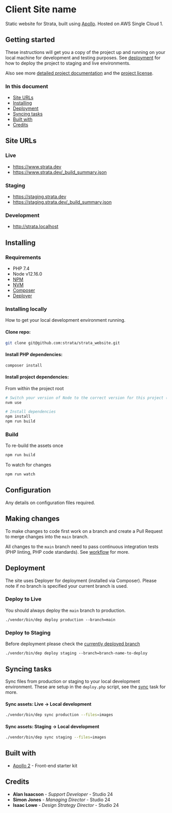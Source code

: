 # Client Site name

Static website for Strata, built using [Apollo](https://github.com/studio24/apollo). Hosted on AWS Single Cloud 1. 

## Getting started

These instructions will get you a copy of the project up and running on your local machine for development and testing purposes. See [deployment](#deployment) for how to deploy the project to staging and live environments. 

Also see more [detailed project documentation](docs/README.md) and the [project license](LICENSE.md).

### In this document

* [Site URLs](#site-urls)
* [Installing](#installing)
* [Deployment](#deployment)
* [Syncing tasks](#syncing-tasks)
* [Built with](#built-with)
* [Credits](#credits)

## Site URLs

### Live
* https://www.strata.dev
* https://www.strata.dev/_build_summary.json

### Staging
* https://staging.strata.dev
* https://staging.strata.dev/_build_summary.json

### Development
* http://strata.localhost

## Installing

### Requirements

- PHP 7.4
- Node v12.16.0
- [NPM](https://www.npmjs.com/)
- [NVM](https://github.com/creationix/nvm)
- [Composer](https://getcomposer.org/)
- [Deployer](https://deployer.org/docs/installation)

### Installing locally

How to get your local development environment running.

#### Clone repo:

````bash
git clone git@github.com:strata/strata_website.git
````

#### Install PHP dependencies:

```php
composer install
```

#### Install project dependencies:

From within the project root

```bash
# Switch your version of Node to the correct version for this project (see .nvmrc)
nvm use

# Install dependencies
npm install
npm run build
```

### Build

To re-build the assets once

```bash
npm run build
```

To watch for changes

```bash
npm run watch
```

## Configuration

Any details on configuration files required. 

## Making changes

To make changes to code first work on a branch and create a Pull Request to merge changes into the `main` branch.

All changes to the `main` branch need to pass continuous integration tests (PHP linting, PHP code standards). 
See [workflow](.github/workflows/README.md) for more. 

## Deployment

The site uses Deployer for deployment (installed via Composer). Please note if no branch is specified your current branch is used.

### Deploy to Live

You should always deploy the `main` branch to production.

````
./vendor/bin/dep deploy production --branch=main
````

### Deploy to Staging

Before deployment please check the [currently deployed branch](https://staging.example.com/_build_summary.json)

````
./vendor/bin/dep deploy staging --branch=branch-name-to-deploy
````

## Syncing tasks

Sync files from production or staging to your local development environment. These are setup in the `deploy.php` script, 
see the [sync](https://github.com/studio24/deployer-recipes/blob/main/docs/sync.md) task for more.

#### Sync assets: Live → Local development

````bash
./vendor/bin/dep sync production --files=images
````
#### Sync assets: Staging → Local development

````bash
./vendor/bin/dep sync staging --files=images
````

## Built with

- [Apollo 2](https://apollo.studio24.net/) - Front-end starter kit

## Credits
- **Alan Isaacson** - *Support Developer* - Studio 24
- **Simon Jones** - *Managing Director* - Studio 24
- **Isaac Lowe** - *Design Strategy Director* - Studio 24

